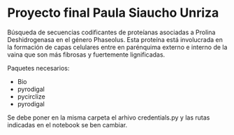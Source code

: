 # Proyecto final Paula Siaucho Unriza
Búsqueda de secuencias codificantes de proteíanas asociadas a Prolina Deshidrogenasa en el género Phaseolus. 
Esta proteína está involucrada en la formación de capas celulares entre en parénquima externo e interno de la vaina que son más fibrosas y fuertemente lignificadas.

Paquetes necesarios: 
- Bio
- pyrodigal
- pycirclize
- pyrodigal


Se debe poner en la misma carpeta el arhivo credentials.py y las rutas indicadas en el notebook se ben cambiar. 





